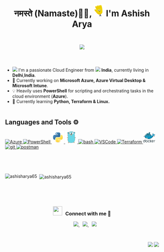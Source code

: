 <h1 align="center">नमस्ते (Namaste)🙏🏻, <img width="40" src="https://github.com/ashisharya65/images/blob/main/Hi2.gif">I'm Ashish Arya</h1>

<h1 align="center">
    <img src="https://readme-typing-svg.herokuapp.com/?lines=Cloud+Support+Engineer;Cloud+Developer;DevOps+Enthusiast&center=true&size=20">
</h1>

<br/>

- </a><img src="https://media.giphy.com/media/WUlplcMpOCEmTGBtBW/giphy.gif" width="25"> I'm a passionate Cloud Engineer from <img src="https://upload.wikimedia.org/wikipedia/en/4/41/Flag_of_India.svg" width="20"/> <b>India</b>, currently living in <b>Delhi</b>,<b>India</b>.
- 🔭 Currently working on **Microsoft Azure, Azure Virtual Desktop & Microsoft Intune**.
- 💡 Heavily uses **PowerShell** for scripting and orchestrating tasks in the cloud environment (**Azure**).
- 🌱 Currently learning **Python, Terraform & Linux.** 
<br/><br/>

## Languages and Tools ⚙️
<div align="left">   
  <a href="https://azure.microsoft.com/en-us/" target="_blank">
    <img src="https://cdn.worldvectorlogo.com/logos/azure-1.svg" alt="Azure" width="40" height="40" />
  </a>
  <a href="https://learn.microsoft.com/en-us/powershell/scripting/overview?view=powershell-7.4" target="_blank">
    <img src="https://cdn.worldvectorlogo.com/logos/powershell.svg" alt="PowerShell" width="40" height="40" />
  </a>
  <a href="https://www.python.org" target="_blank">
    <img src="https://raw.githubusercontent.com/devicons/devicon/master/icons/python/python-original.svg" alt="python" width="40" height="40"/>
  </a>
  <a href="https://golang.org" target="_blank">
    <img src="https://raw.githubusercontent.com/devicons/devicon/master/icons/go/go-original.svg" alt="go" width="40" height="40"/>
  </a>
  <a href="https://www.gnu.org/software/bash/" target="_blank">
    <img src="https://cdn.worldvectorlogo.com/logos/bash-1.svg" alt="bash" width="40" height="40"/>
  </a>
  <a href="https://code.visualstudio.com/" target="_blank">
    <img src="https://cdn.worldvectorlogo.com/logos/visual-studio-code-1.svg" alt="VSCode" width="40" height="40" />
  </a>   
  <a href="https://www.terraform.io/" target="_blank">
    <img src="https://user-images.githubusercontent.com/25181517/183345121-36788a6e-5462-424a-be67-af1ebeda79a2.png" alt="Terraform" width="40" height="40" />
  </a>  
  <a href="https://www.docker.com/" target="_blank">
    <img src="https://raw.githubusercontent.com/devicons/devicon/master/icons/docker/docker-original-wordmark.svg" alt="docker" width="40" height="40"/>
  </a>
  <a href="https://git-scm.com/" target="_blank">
    <img src="https://www.vectorlogo.zone/logos/git-scm/git-scm-icon.svg" alt="git" width="40" height="40"/>
  </a>
  <a href="https://postman.com" target="_blank">
    <img src="https://www.vectorlogo.zone/logos/getpostman/getpostman-icon.svg" alt="postman" width="40" height="40"/>
  </a>
</div>  

<br/><br/><br/>

<span>
  <img align="left" src="https://github-readme-stats.vercel.app/api/top-langs/?username=ashisharya65&hide=javascript,html,css,php,vue,scss&show_icons=true&locale=en&layout=compact&theme=algolia" alt="ashisharya65" />
</span>
<span>&nbsp;
  <img align="center" width="424" src="https://github-readme-stats.vercel.app/api?username=ashisharya65&show_icons=true&locale=en&card_width=42&theme=algolia" alt="ashisharya65" />
</span>

<br/><br/><br/>

<h3 align="center" > <img src="https://media.giphy.com/media/iY8CRBdQXODJSCERIr/giphy.gif" width="30" height="30" style="margin-right: 10px;">Connect with me 🤝 </h3>
<p align="center">
    <div align="center"  class="icons-social" style="margin-left: 10px;">
       <a style="margin-left: 10px;"  target="_blank" href="https://www.linkedin.com/in/ashisharya65/">
          <img src="https://img.icons8.com/doodle/40/000000/linkedin--v2.png">
       </a>
       <a style="margin-left: 10px;" target="_blank" href="https://twitter.com/ashisharya65">
          <img src="https://img.icons8.com/doodle/40/000000/twitter--v1.png">
       </a>
       <a style="margin-left: 10px;" target="_blank" href="https://github.com/ashisharya65">
         <img src="https://img.icons8.com/doodle/40/000000/github--v1.png">
       </a>
    </div>
</p>

<br/>
<br/>

<div align="right">
  <img src="https://komarev.com/ghpvc/?username=ashisharya65&label=Visitors">
  <img src="https://img.shields.io/github/followers/ashisharya65.svg?style=social&label=Follow&maxAge=2592000">
</div>

